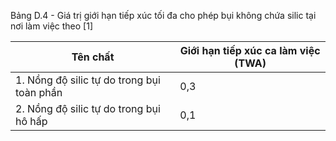 Bảng D.4 - Giá trị giới hạn tiếp xúc tối đa cho phép bụi không chứa silic tại nơi làm việc theo [1]

| Tên chất                                   | Giới hạn tiếp xúc ca làm việc (TWA)   |
|--------------------------------------------|---------------------------------------|
| 1. Nồng độ silic tự do trong bụi toàn phần | 0,3                                   |
| 2. Nồng độ silic tự do trong bụi hô hấp    | 0,1                                   |